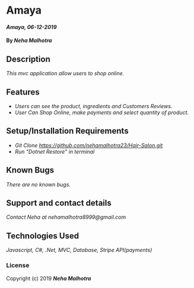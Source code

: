 #  Amaya

#### _Amaya, 06-12-2019_

#### By _**Neha Malhotra**_

## Description

_This mvc application allow users to shop online._

## Features 

* _Users can see the product,  ingredients and Customers Reviews._
* _User Can Shop Online, make payments and select quantity of product._

## Setup/Installation Requirements

* _Git Clone https://github.com/nehamalhotra23/Hair-Salon.git_
* _Run "Dotnet Restore" in terminal_


## Known Bugs

_There are no known bugs._

## Support and contact details

_Contact Neha at nehamalhotra8999@gmail.com_

## Technologies Used

_Javascript, C#, .Net, MVC, Database, Stripe API(payments)_

### License

Copyright (c) 2019 **_Neha Malhotra_**